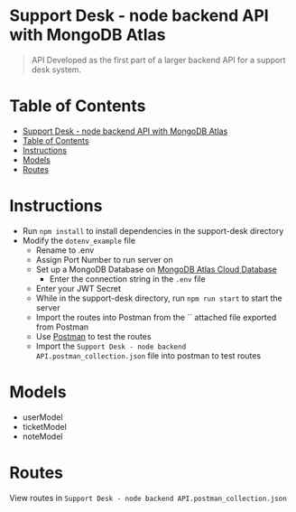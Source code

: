 # Support Desk - node backend API with MongoDB Atlas

> API Developed as the first part of a larger backend API for a support desk system.

# Table of Contents

- [Support Desk - node backend API with MongoDB Atlas](#support-desk---node-backend-api-with-mongodb-atlas)
- [Table of Contents](#table-of-contents)
- [Instructions](#instructions)
- [Models](#models)
- [Routes](#routes)

# Instructions

- Run `npm install` to install dependencies in the support-desk directory
- Modify the `dotenv_example` file
  - Rename to .env
  - Assign Port Number to run server on
  - Set up a MongoDB Database on [MongoDB Atlas Cloud Database](https://www.mongodb.com/cloud/atlas)
    - Enter the connection string in the `.env` file
  - Enter your JWT Secret
  - While in the support-desk directory, run `npm run start` to start the server
  - Import the routes into Postman from the `` attached file exported from Postman
  - Use [Postman](https://www.postman.com/) to test the routes
  - Import the `Support Desk - node backend API.postman_collection.json` file into postman to test routes

# Models

- userModel
- ticketModel
- noteModel

# Routes

View routes in `Support Desk - node backend API.postman_collection.json`
